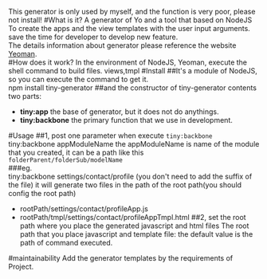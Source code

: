 This generator is only used by myself, and the function is very poor, please not install!
#What is it?
A generator of Yo and a tool that based on NodeJS   
To create the apps and the view templates with the user input arguments. save the time for developer to develop new feature.    
The details information about generator please reference the website [Yeoman](http://yeoman.io).    
#How does it work?
In the environment of NodeJS, Yeoman, execute the shell command to build files.
views,tmpl
#Install
##It's a module of NodeJS, so you can execute the command to get it.  
    npm install tiny-generator
##and the constructor of tiny-generator contents two parts:
*   **tiny:app** the base of generator, but it does not do anythings.
*   **tiny:backbone** the primary function that we use in development. 

#Usage
##1, post one parameter when execute `tiny:backbone`
    tiny:backbone appModuleName
the appModuleName is name of the module that you created, it can be a path like this `folderParent/folderSub/modelName`   
###eg.      
    tiny:backbone settings/contact/profile (you don't need to add the suffix of the file)
it will generate two files in the path of the root path(you should config the root path)

*   rootPath/settings/contact/profileApp.js
*   rootPath/tmpl/settings/contact/profileAppTmpl.html
##2, set the root path where you place the generated javascript and html files
The root path that you place javascript and template file: the default value is the path of command executed\.

#maintainability
Add the generator templates by the requirements of Project.
    
    
    
    